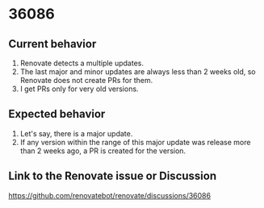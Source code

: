 # 36086

## Current behavior

1. Renovate detects a multiple updates.
2. The last major and minor updates are always less than 2 weeks old, so Renovate does not create PRs for them.
4. I get PRs only for very old versions.

## Expected behavior

1. Let's say, there is a major update.
2. If any version within the range of this major update was release more than 2 weeks ago, a PR is created for the version.

## Link to the Renovate issue or Discussion

https://github.com/renovatebot/renovate/discussions/36086
